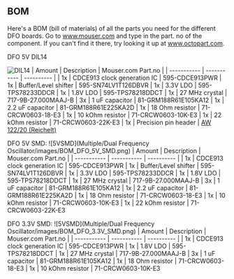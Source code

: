 ## BOM

Here's a BOM (bill of materials) of all the parts you need for the different DFO boards. 
Go to www.mouser.com and type in the part. no of the component. If you can't find it there, try looking it up at www.octopart.com.

DFO 5V DIL14

![DIL14](/images/BOM_DFO_5V_SMD.png)
| Amount | Description | Mouser.com Part.no |
| ----------- | ----------- | ---------- |
| 1x |          CDCE913 clock generation IC     | 595-CDCE913PWR
| 1x |          Buffer/Level shifter		    | 595-SN74LV1T126DBVR
| 1x | 	        3.3V LDO		                | 595-TPS78233DDCR
| 1x | 	        1.8V LDO		                | 595-TPS78218DDCT
| 1x | 	        27 MHz crystal	                | 717-9B-27.000MAAJ-B
| 3x | 	        1 uF capacitor	                | 81-GRM188R61E105KA12
| 1x | 	        2.2 uF capacitor	            | 81-GRM188R61E225KA2D
| 1x | 	        18 Ohm resistor	                | 71-CRCW0603-18-E3
| 1x | 	        10 kOhm resistor	            | 71-CRCW0603-10K-E3
| 1x | 	        22 kOhm resistor	            | 71-CRCW0603-22K-E3
| 1x | 	        Precision pin header		    | [AW 122/20 (Reichelt)](http://www.reichelt.de/Sockets-IC/AW-122-20/3/index.html?ACTION=3&GROUPID=3215&ARTICLE=4426&OFFSET=500&WKID=0&)

DFO 5V SMD:
![5VSMD](Multiple/Dual Frequency Oscillator/images/BOM_DFO_5V_SMD.png)
| Amount | Description | Mouser.com Part.no |
| ----------- | ----------- | ---------- |
| 1x |          CDCE913 clock generation IC         | 595-CDCE913PWR
| 1x |          Buffer/Level shifter		        | 595-SN74LV1T126DBVR
| 1x | 	        3.3V LDO		                    | 595-TPS78233DDCR
| 1x | 	        1.8V LDO		                    | 595-TPS78218DDCT
| 1x | 	        27 MHz crystal	                    | 717-9B-27.000MAAJ-B
| 3x | 	        1 uF capacitor	                    | 81-GRM188R61E105KA12
| 1x | 	        2.2 uF capacitor	                | 81-GRM188R61E225KA2D
| 1x | 	        18 Ohm resistor	                    | 71-CRCW0603-18-E3
| 1x | 	        10 kOhm resistor	                | 71-CRCW0603-10K-E3
| 1x | 	        22 kOhm resistor	                | 71-CRCW0603-22K-E3

DFO 3.3V SMD:
![5VSMD](Multiple/Dual Frequency Oscillator/images/BOM_DFO_3.3V_SMD.png)
| Amount | Description | Mouser.com Part.no |
| ----------- | ----------- | ---------- |
| 1x |          CDCE913 clock generation IC     | 595-CDCE913PWR
| 1x | 	        1.8V LDO		                | 595-TPS78218DDCT
| 1x | 	        27 MHz crystal	                | 717-9B-27.000MAAJ-B
| 3x | 	        1 uF capacitor	                | 81-GRM188R61E105KA12
| 1x | 	        18 Ohm resistor	                | 71-CRCW0603-18-E3
| 1x | 	        10 kOhm resistor	            | 71-CRCW0603-10K-E3